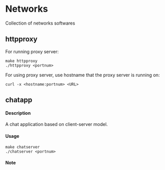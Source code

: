 # Networks

Collection of networks softwares

## httpproxy

For running proxy server:
```
make httpproxy
./httpproxy <portnum>
```

For using proxy server, use hostname that the proxy server is running on:
```
curl -x <hostname:portnum> <URL>

```

## chatapp

#### Description

A chat application based on client-server model.

#### Usage

```
make chatserver
./chatserver <portnum>
```

#### Note

